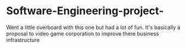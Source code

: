 # Software-Engineering-project-
Went a little overboard with this one but had a lot of fun. It's basically a proposal to video game corporation to improve there business infrastructure
